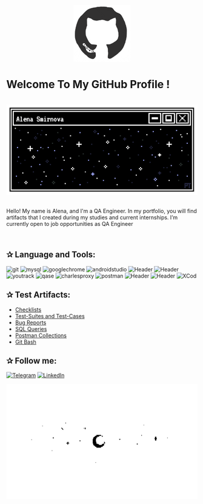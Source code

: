 <div align="center">
<img src="https://github.com/Guppi17/Guppi17/blob/main/octo.gif" alt="GitHub Logo" width="150" height="150" />
</div>

# Welcome To My GitHub Profile !

<br/>
<div align="center">
<img src="https://github.com/Guppi17/Guppi17/blob/main/mee.gif" alt="Alena Smirnova" />
</div>
<br/>

<!--
- ⌨️ Programming Languages I've used:

<div align="center">
 <img src = 'https://github.com/RaghavK16/RaghavK16/blob/master/images/c-original.svg' width='30'/> <img src = 'https://github.com/RaghavK16/RaghavK16/blob/master/images/cpp.svg' width='30'/> <img src = 'https://github.com/RaghavK16/RaghavK16/blob/master/images/pycharm.svg' width='30'/> <img src = 'https://github.com/RaghavK16/RaghavK16/blob/master/images/python2.png' height='30'/> <img src = 'https://github.com/RaghavK16/RaghavK16/blob/master/images/flutter-logo.svg' width='30'/> <img src = 'https://github.com/RaghavK16/RaghavK16/blob/master/images/html.svg' width='30'/> <img src = 'https://github.com/RaghavK16/RaghavK16/blob/master/images/css.svg' width='30'/> <img src = 'https://github.com/RaghavK16/RaghavK16/blob/master/images/js.svg' width='30'/> <img src = 'https://github.com/RaghavK16/RaghavK16/blob/master/images/bootstrap.svg' width='33'/> <img src = 'https://github.com/RaghavK16/RaghavK16/blob/master/images/django.svg' height='40'/> <img src = 'https://github.com/RaghavK16/RaghavK16/blob/master/images/flask.png' width='30'/> <img src = 'https://github.com/RaghavK16/RaghavK16/blob/master/images/php.svg' width='40'/>
 <img src = 'https://github.com/RaghavK16/RaghavK16/blob/master/images/sql.svg' width='30'/> <img src = 'https://github.com/RaghavK16/RaghavK16/blob/master/images/git.svg' width='30'/>
</div>
<-->






Hello! My name is Alena, and I'm a QA Engineer. In my portfolio, you will find artifacts that I created during my studies and current internships. I’m currently open to job opportunities as QA Engineer 

<br/>


## ✰ Language and Tools:
![git](https://img.shields.io/badge/Git-090909?style=for-the-badge&logo=git&logoColor=8cc4d7)
![mysql](https://img.shields.io/badge/MySQL-090909?style=for-the-badge&logo=mysql&logoColor=00618a)
![googlechrome](https://img.shields.io/badge/DevTools-090909?style=for-the-badge&logo=googlechrome&logoColor=2674f2)
![androidstudio](https://img.shields.io/badge/AndroidStudio-090909?style=for-the-badge&logo=androidstudio&logoColor=3ad07d)
![Header](https://img.shields.io/badge/Jira-090909?style=for-the-badge&logo=jira&logoColor=136be1)
![Header](https://img.shields.io/badge/Swagger-090909?style=for-the-badge&logo=swagger&logoColor=7ede2b)
![youtrack](https://img.shields.io/badge/YouTrack-090909?style=for-the-badge&logo=youtrack&logoColor=71b556)
![qase](https://img.shields.io/badge/Qase-090909?style=for-the-badge&logo=Qase&logoColor=71b556)
![charlesproxy](https://img.shields.io/badge/CharlesProxy-090909?style=for-the-badge&logo=CharlesProxy&logoColor=8cc4d7)
![postman](https://img.shields.io/badge/Postman-090909?style=for-the-badge&logo=postman&logoColor=EF5B25)
![Header](https://img.shields.io/badge/QASE-090909?style=for-the-badge&logo=QASE=8cc4d7)
![Header](https://img.shields.io/badge/Fiddler-090909?style=for-the-badge&logo=fiddler&logoColor=8cc4d7)
![XCod](https://img.shields.io/badge/XCode-090909?style=for-the-badge&logo=XCod&logoColor=8cc4d7)



## ✰ Test Artifacts:

- [Checklists](ссылка) 
- [Test-Suites and Test-Cases](ссылка) 
- [Bug Reports](ссылка)
- [SQL Queries](ссылка)
- [Postman Collections](ссылка)
- [Git Bash](ссылка)



## ✰ Follow me:

[![Telegram](https://img.shields.io/badge/Telegram-090909?style=for-the-badge&logo=Telegram&logoColor=27A0D9)](https://t.me/Guppi17)
[![LinkedIn](https://img.shields.io/badge/LinkedIn-090909?style=for-the-badge&logo=LinkedIn&logoColor=007BB6)](ссылка)

<div align="center">
<img src="https://github.com/Guppi17/Guppi17/blob/main/yes-hi.gif" width='600'/>
</div>

